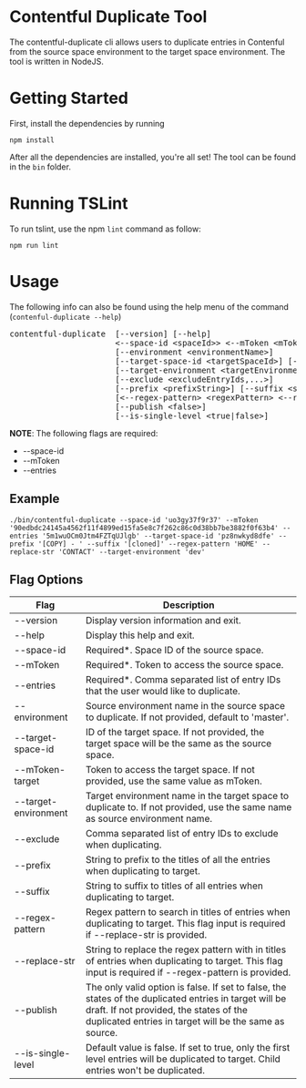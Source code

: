 # Contentful Duplicate Tool
The contentful-duplicate cli allows users to duplicate entries in Contenful from the source space environment to the target space environment. The tool is written in NodeJS.

# Getting Started
First, install the dependencies by running
```npm
npm install
```

After all the dependencies are installed, you're all set! The tool can be found in the `bin` folder.

# Running TSLint
To run tslint, use the npm `lint` command as follow:
```npm
npm run lint
```

# Usage
The following info can also be found using the help menu of the command (`contenful-duplicate --help`)

<pre>
contentful-duplicate  [--version] [--help]
                      &lt;--space-id &lt;spaceId&gt;&gt; &lt;--mToken &lt;mToken&gt;&gt; &lt;--entries &lt;entryIds,...&gt;&gt;
                      [--environment &lt;environmentName&gt;]
                      [--target-space-id &lt;targetSpaceId&gt;] [--mToken-target &lt;mTokenTarget&gt;]
                      [--target-environment &lt;targetEnvironmentId&gt;]
                      [--exclude &lt;excludeEntryIds,...&gt;]
                      [--prefix &lt;prefixString&gt;] [--suffix &lt;suffixString&gt;]
                      [&lt;--regex-pattern&gt; &lt;regexPattern&gt; &lt;--replace-str&gt; &lt;replaceString&gt;]
                      [--publish &lt;false&gt;]
                      [--is-single-level &lt;true|false&gt;]
</pre>

**NOTE**: The following flags are required:
+ --space-id
+ --mToken
+ --entries

## Example
```npm
./bin/contentful-duplicate --space-id 'uo3gy37f9r37' --mToken '90edbdc24145a4562f11f4899ed15fa5e8c7f262c86c0d38bb7be3882f0f63b4' --entries '5m1wuOCm0Jtm4FZTqUJlgb' --target-space-id 'pz8nwkyd8dfe' --prefix '[COPY] - ' --suffix '[cloned]' --regex-pattern 'HOME' --replace-str 'CONTACT' --target-environment 'dev'
```

## Flag Options
|Flag                     |Description|
|---                      |---|
| --version                |Display version information and exit.|
| --help                   |Display this help and exit.|
| --space-id               |Required*. Space ID of the source space.|
| --mToken                 |Required*. Token to access the source space.|
| --entries                |Required*. Comma separated list of entry IDs that the user would like to duplicate.|
| --environment            |Source environment name in the source space to duplicate. If not provided, default to 'master'.|
| --target-space-id        |ID of the target space. If not provided, the target space will be the same as the source space.|
| --mToken-target          |Token to access the target space. If not provided, use the same value as mToken.|
| --target-environment     |Target environment name in the target space to duplicate to. If not provided, use the same name as source environment name.|
| --exclude                |Comma separated list of entry IDs to exclude when duplicating.|
| --prefix                 |String to prefix to the titles of all the entries when duplicating to target.|
| --suffix                 |String to suffix to titles of all entries when duplicating to target.|
| --regex-pattern          |Regex pattern to search in titles of entries when duplicating to target. This flag input is required if --replace-str is provided.|
| --replace-str            |String to replace the regex pattern with in titles of entries when duplicating to target. This flag input is required if --regex-pattern is provided.|
| --publish                |The only valid option is false. If set to false, the states of the duplicated entries in target will be draft. If not provided, the states of the duplicated entries in target will be the same as source.|
| --is-single-level        |Default value is false. If set to true, only the first level entries will be duplicated to target. Child entries won't be duplicated.|